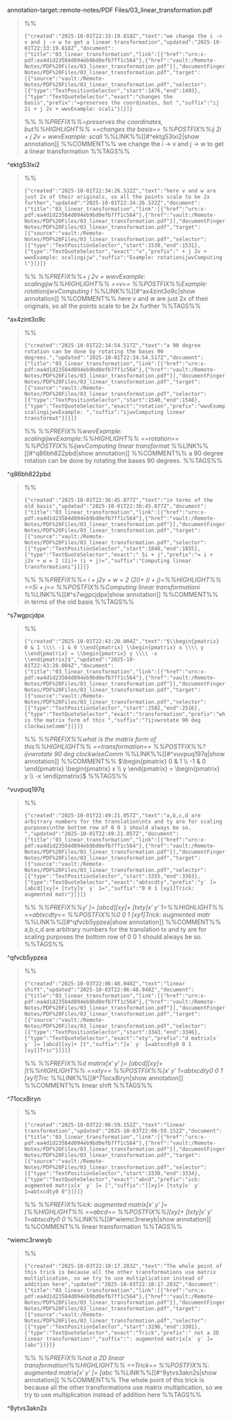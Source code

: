annotation-target::remote-notes/PDF Files/03_linear_transformation.pdf


>%%
>```annotation-json
>{"created":"2025-10-01T22:33:19.818Z","text":"we change the i -> v and j -> w to get a linear transformation","updated":"2025-10-01T22:33:19.818Z","document":{"title":"03_linear_transformation","link":[{"href":"urn:x-pdf:ea4d1d23584d094eb9bd0efb7ff1c564"},{"href":"vault:/Remote-Notes/PDF%20Files/03_linear_transformation.pdf"}],"documentFingerprint":"ea4d1d23584d094eb9bd0efb7ff1c564"},"uri":"vault:/Remote-Notes/PDF%20Files/03_linear_transformation.pdf","target":[{"source":"vault:/Remote-Notes/PDF%20Files/03_linear_transformation.pdf","selector":[{"type":"TextPositionSelector","start":1476,"end":1493},{"type":"TextQuoteSelector","exact":"changes the basis","prefix":"=preserves the coordinates, but ","suffix":"ij 2i + j 2v + wwvExample: scali"}]}]}
>```
>%%
>*%%PREFIX%%=preserves the coordinates, but%%HIGHLIGHT%% ==changes the basis== %%POSTFIX%%ij 2i + j 2v + wwvExample: scali*
>%%LINK%%[[#^ektg53lxi2|show annotation]]
>%%COMMENT%%
>we change the i -> v and j -> w to get a linear transformation
>%%TAGS%%
>
^ektg53lxi2


>%%
>```annotation-json
>{"created":"2025-10-01T22:34:26.532Z","text":"here v and w are just 2x of their originals, so all the points scale to be 2x further","updated":"2025-10-01T22:34:26.532Z","document":{"title":"03_linear_transformation","link":[{"href":"urn:x-pdf:ea4d1d23584d094eb9bd0efb7ff1c564"},{"href":"vault:/Remote-Notes/PDF%20Files/03_linear_transformation.pdf"}],"documentFingerprint":"ea4d1d23584d094eb9bd0efb7ff1c564"},"uri":"vault:/Remote-Notes/PDF%20Files/03_linear_transformation.pdf","target":[{"source":"vault:/Remote-Notes/PDF%20Files/03_linear_transformation.pdf","selector":[{"type":"TextPositionSelector","start":1530,"end":1531},{"type":"TextQuoteSelector","exact":"v","prefix":" + j 2v + wwvExample: scalingijw","suffix":"Example: rotationijwvComputing l"}]}]}
>```
>%%
>*%%PREFIX%%+ j 2v + wwvExample: scalingijw%%HIGHLIGHT%% ==v== %%POSTFIX%%Example: rotationijwvComputing l*
>%%LINK%%[[#^ax4zint3o9c|show annotation]]
>%%COMMENT%%
>here v and w are just 2x of their originals, so all the points scale to be 2x further
>%%TAGS%%
>
^ax4zint3o9c


>%%
>```annotation-json
>{"created":"2025-10-01T22:34:54.517Z","text":"a 90 degree rotation can be done by rotating the bases 90 degrees.","updated":"2025-10-01T22:34:54.517Z","document":{"title":"03_linear_transformation","link":[{"href":"urn:x-pdf:ea4d1d23584d094eb9bd0efb7ff1c564"},{"href":"vault:/Remote-Notes/PDF%20Files/03_linear_transformation.pdf"}],"documentFingerprint":"ea4d1d23584d094eb9bd0efb7ff1c564"},"uri":"vault:/Remote-Notes/PDF%20Files/03_linear_transformation.pdf","target":[{"source":"vault:/Remote-Notes/PDF%20Files/03_linear_transformation.pdf","selector":[{"type":"TextPositionSelector","start":1540,"end":1548},{"type":"TextQuoteSelector","exact":"rotation","prefix":"wwvExample: scalingijwvExample: ","suffix":"ijwvComputing linear transformat"}]}]}
>```
>%%
>*%%PREFIX%%wwvExample: scalingijwvExample:%%HIGHLIGHT%% ==rotation== %%POSTFIX%%ijwvComputing linear transformat*
>%%LINK%%[[#^q86bh822pbd|show annotation]]
>%%COMMENT%%
>a 90 degree rotation can be done by rotating the bases 90 degrees.
>%%TAGS%%
>
^q86bh822pbd


>%%
>```annotation-json
>{"created":"2025-10-01T22:36:45.877Z","text":"in terms of the old basis","updated":"2025-10-01T22:36:45.877Z","document":{"title":"03_linear_transformation","link":[{"href":"urn:x-pdf:ea4d1d23584d094eb9bd0efb7ff1c564"},{"href":"vault:/Remote-Notes/PDF%20Files/03_linear_transformation.pdf"}],"documentFingerprint":"ea4d1d23584d094eb9bd0efb7ff1c564"},"uri":"vault:/Remote-Notes/PDF%20Files/03_linear_transformation.pdf","target":[{"source":"vault:/Remote-Notes/PDF%20Files/03_linear_transformation.pdf","selector":[{"type":"TextPositionSelector","start":1848,"end":1855},{"type":"TextQuoteSelector","exact":" 5i + j","prefix":"= i + j2v + w = 2 (2i)+ (i + j)=","suffix":"Computing linear transformationi"}]}]}
>```
>%%
>*%%PREFIX%%= i + j2v + w = 2 (2i)+ (i + j)=%%HIGHLIGHT%% ==5i + j== %%POSTFIX%%Computing linear transformationi*
>%%LINK%%[[#^s7wgpcjdpx|show annotation]]
>%%COMMENT%%
>in terms of the old basis
>%%TAGS%%
>
^s7wgpcjdpx


>%%
>```annotation-json
>{"created":"2025-10-01T22:43:20.004Z","text":"$\\begin{pmatrix} 0 & 1 \\\\ -1 & 0 \\end{pmatrix} \\begin{pmatrix} x \\\\ y \\end{pmatrix} = \\begin{pmatrix} y \\\\ -x \\end{pmatrix}$","updated":"2025-10-01T22:43:20.004Z","document":{"title":"03_linear_transformation","link":[{"href":"urn:x-pdf:ea4d1d23584d094eb9bd0efb7ff1c564"},{"href":"vault:/Remote-Notes/PDF%20Files/03_linear_transformation.pdf"}],"documentFingerprint":"ea4d1d23584d094eb9bd0efb7ff1c564"},"uri":"vault:/Remote-Notes/PDF%20Files/03_linear_transformation.pdf","target":[{"source":"vault:/Remote-Notes/PDF%20Files/03_linear_transformation.pdf","selector":[{"type":"TextPositionSelector","start":2502,"end":2516},{"type":"TextQuoteSelector","exact":"transformation","prefix":"what is the matrix form of this ","suffix":"?ijvwrotate 90 deg clockwiseComm"}]}]}
>```
>%%
>*%%PREFIX%%what is the matrix form of this%%HIGHLIGHT%% ==transformation== %%POSTFIX%%?ijvwrotate 90 deg clockwiseComm*
>%%LINK%%[[#^vuvpuq197q|show annotation]]
>%%COMMENT%%
>$\begin{pmatrix} 0 & 1 \\ -1 & 0 \end{pmatrix} \begin{pmatrix} x \\ y \end{pmatrix} = \begin{pmatrix} y \\ -x \end{pmatrix}$
>%%TAGS%%
>
^vuvpuq197q


>%%
>```annotation-json
>{"created":"2025-10-01T22:49:21.057Z","text":"a,b,c,d are arbitrary numbers for the translation\ntx and ty are for scaling purposes\nthe bottom row of 0 0 1 should always be so. ","updated":"2025-10-01T22:49:21.057Z","document":{"title":"03_linear_transformation","link":[{"href":"urn:x-pdf:ea4d1d23584d094eb9bd0efb7ff1c564"},{"href":"vault:/Remote-Notes/PDF%20Files/03_linear_transformation.pdf"}],"documentFingerprint":"ea4d1d23584d094eb9bd0efb7ff1c564"},"uri":"vault:/Remote-Notes/PDF%20Files/03_linear_transformation.pdf","target":[{"source":"vault:/Remote-Notes/PDF%20Files/03_linear_transformation.pdf","selector":[{"type":"TextPositionSelector","start":3355,"end":3363},{"type":"TextQuoteSelector","exact":"abtxcdty","prefix":"y′ ]= [abcd][xy]+ [txty]x′ y′ 1=","suffix":"0 0 1 [xy1]Trick: augmented matr"}]}]}
>```
>%%
>*%%PREFIX%%y′ ]= [abcd][xy]+ [txty]x′ y′ 1=%%HIGHLIGHT%% ==abtxcdty== %%POSTFIX%%0 0 1 [xy1]Trick: augmented matr*
>%%LINK%%[[#^qfvcb5ypzea|show annotation]]
>%%COMMENT%%
>a,b,c,d are arbitrary numbers for the translation
>tx and ty are for scaling purposes
>the bottom row of 0 0 1 should always be so. 
>%%TAGS%%
>
^qfvcb5ypzea


>%%
>```annotation-json
>{"created":"2025-10-03T22:06:48.948Z","text":"linear shift","updated":"2025-10-03T22:06:48.948Z","document":{"title":"03_linear_transformation","link":[{"href":"urn:x-pdf:ea4d1d23584d094eb9bd0efb7ff1c564"},{"href":"vault:/Remote-Notes/PDF%20Files/03_linear_transformation.pdf"}],"documentFingerprint":"ea4d1d23584d094eb9bd0efb7ff1c564"},"uri":"vault:/Remote-Notes/PDF%20Files/03_linear_transformation.pdf","target":[{"source":"vault:/Remote-Notes/PDF%20Files/03_linear_transformation.pdf","selector":[{"type":"TextPositionSelector","start":3343,"end":3346},{"type":"TextQuoteSelector","exact":"xty","prefix":"d matrix[x′ y′ ]= [abcd][xy]+ [t","suffix":"]x′ y′ 1=abtxcdty0 0 1 [xy1]Tric"}]}]}
>```
>%%
>*%%PREFIX%%d matrix[x′ y′ ]= [abcd][xy]+ [t%%HIGHLIGHT%% ==xty== %%POSTFIX%%]x′ y′ 1=abtxcdty0 0 1 [xy1]Tric*
>%%LINK%%[[#^71ocx8iryn|show annotation]]
>%%COMMENT%%
>linear shift
>%%TAGS%%
>
^71ocx8iryn


>%%
>```annotation-json
>{"created":"2025-10-03T22:06:59.152Z","text":"linear transformation","updated":"2025-10-03T22:06:59.152Z","document":{"title":"03_linear_transformation","link":[{"href":"urn:x-pdf:ea4d1d23584d094eb9bd0efb7ff1c564"},{"href":"vault:/Remote-Notes/PDF%20Files/03_linear_transformation.pdf"}],"documentFingerprint":"ea4d1d23584d094eb9bd0efb7ff1c564"},"uri":"vault:/Remote-Notes/PDF%20Files/03_linear_transformation.pdf","target":[{"source":"vault:/Remote-Notes/PDF%20Files/03_linear_transformation.pdf","selector":[{"type":"TextPositionSelector","start":3330,"end":3334},{"type":"TextQuoteSelector","exact":"abcd","prefix":"ick: augmented matrix[x′ y′ ]= [","suffix":"][xy]+ [txty]x′ y′ 1=abtxcdty0 0"}]}]}
>```
>%%
>*%%PREFIX%%ick: augmented matrix[x′ y′ ]= [%%HIGHLIGHT%% ==abcd== %%POSTFIX%%][xy]+ [txty]x′ y′ 1=abtxcdty0 0*
>%%LINK%%[[#^wiemc3rwwyb|show annotation]]
>%%COMMENT%%
>linear transformation
>%%TAGS%%
>
^wiemc3rwwyb


>%%
>```annotation-json
>{"created":"2025-10-03T22:10:17.203Z","text":"The whole point of this trick is because all the other transformations use matrix multiplication, so we try to use multiplication instead of addition here","updated":"2025-10-03T22:10:17.203Z","document":{"title":"03_linear_transformation","link":[{"href":"urn:x-pdf:ea4d1d23584d094eb9bd0efb7ff1c564"},{"href":"vault:/Remote-Notes/PDF%20Files/03_linear_transformation.pdf"}],"documentFingerprint":"ea4d1d23584d094eb9bd0efb7ff1c564"},"uri":"vault:/Remote-Notes/PDF%20Files/03_linear_transformation.pdf","target":[{"source":"vault:/Remote-Notes/PDF%20Files/03_linear_transformation.pdf","selector":[{"type":"TextPositionSelector","start":3296,"end":3301},{"type":"TextQuoteSelector","exact":"Trick","prefix":" not a 2D linear transformation!","suffix":": augmented matrix[x′ y′ ]= [abc"}]}]}
>```
>%%
>*%%PREFIX%%not a 2D linear transformation!%%HIGHLIGHT%% ==Trick== %%POSTFIX%%: augmented matrix[x′ y′ ]= [abc*
>%%LINK%%[[#^8ytvs3akn2s|show annotation]]
>%%COMMENT%%
>The whole point of this trick is because all the other transformations use matrix multiplication, so we try to use multiplication instead of addition here
>%%TAGS%%
>
^8ytvs3akn2s
